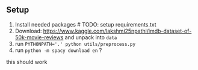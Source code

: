 
## Setup
1. Install needed packages # TODO: setup requirements.txt
2. Download:
 https://www.kaggle.com/lakshmi25npathi/imdb-dataset-of-50k-movie-reviews
 and unpack into `data`
3. run `PYTHONPATH='.' python utils/preprocess.py`
4. run `python -m spacy download en` ?

this should work